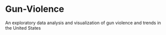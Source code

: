 # Gun-Violence
An exploratory data analysis and visualization of gun violence and trends in the United States
